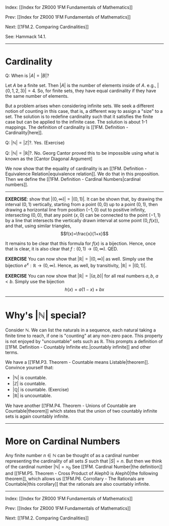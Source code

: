 Index: [[Index for ZR000 1FM Fundamentals of Mathematics]]

Prev: [[Index for ZR000 1FM Fundamentals of Mathematics]]

Next: [[1FM.2. Comparing Cardinalities]]

See: Hammack 14.1.

---

# Cardinality

Q: When is $|A|=|B|?$

Let $A$ be a finite set. Then $|A|$ is the number of elements inside of $A$. e.g., $|\{0,1,2,3\}|=4$. So, for finite sets, they have equal cardinality if they have the same number of elements.

But a problem arises when considering infinite sets. We seek a different notion of counting in this case, that is, a different way to assign a "size" to a set. The solution is to redefine cardinality such that it satisfies the finite case but can be applied to the infinite case. The solution is about 1-1 mappings. The definition of cardinality is [[1FM. Definition - Cardinality|here]].

Q: $|\mathbb{N}|=|\mathbb{Z}|$?. Yes. (Exercise)

Q: $|\mathbb{N}|=|\mathbb{R}|$?. No. Georg Cantor proved this to be impossible using what is known as the [Cantor Diagonal Argument]

We now show that the equality of cardinality is an [[1FM. Definition - Equivalence Relation|equivalence relation]]. We do that in this proposition. Then we define the [[1FM. Definition - Cardinal Numbers|cardinal numbers]].

---

**EXERCISE**: show that $|(0,\infty)|=|(0,1)|$. It can be shown that, by drawing the interval $(0,1)$ vertically, starting from a point $(0,0)$ up to a point $(0,1)$, then drawing a horizontal line from position $(-1,0)$ out to positive infinity, intersecting $(0,0)$, that any point $(x,0)$ can be connected to the point $(-1,1)$ by a line that intersects the vertically drawn interval at some point $(0,f(x))$, and that, using similar triangles, $$f(x)=\frac{x}{1+x}$$

It remains to be clear that this formula for $f(x)$ is a bijection. Hence, once that is clear, it is also clear that $f:(0,1)\to(0,\infty)$. QED.

**EXERCISE** You can now show that $|\mathbb{R}|=|(0,\infty)|$ as well. Simply use the bijection $e^x:\mathbb{R}\to(0,\infty)$. Hence, as well, by transitivity, $|\mathbb{R}|=|(0,1)|$.

**EXERCISE** You can now show that $|\mathbb{R}|=|(a,b)|$ for all real numbers $a,b$, $a<b$. Simply use the bijection $$h(x)=a(1-x)+bx$$

---

# Why's $|\mathbb{N}|$ special?

Consider $\mathbb{N}$. We can list the naturals in a sequence, each natural taking a finite time to reach, if one is "counting" at any non-zero pace. This property is not enjoyed by "uncountable" sets such as $\mathbb{R}$. This prompts a definition of [[1FM. Definition - Countably Infinite etc.|countably infinite]] and other terms.

We have a [[1FM.P3. Theorem - Countable means Listable|theorem]]. Convince yourself that:

* $|\mathbb{N}|$ is countable.
* $|\mathbb{Z}|$ is countable.
* $|\mathbb{Q}|$ is countable. (Exercise)
* $|\mathbb{R}|$ is uncountable.

We have another [[1FM.P4. Theorem - Unions of Countable are Countable|theorem]] which states that the union of two countably infinite sets is again countably infinite.

---

# More on Cardinal Numbers
Any finite number $n\in\mathbb{N}$ can be thought of as a cardinal number representing the cardinality of all sets $S$ such that $|S|=n$. But then we think of the cardinal number $|\mathbb{N}|=\aleph_0$ See [[1FM. Cardinal Number|the definition]] and [[1FM.P5. Theorem - Cross Product of Aleph0 is Aleph0|the following theorem]], which allows us [[1FM.P6. Corrollary - The Rationals are Countable|this corollary]] that the rationals are also countably infinite.

---

Index: [[Index for ZR000 1FM Fundamentals of Mathematics]]

Prev: [[Index for ZR000 1FM Fundamentals of Mathematics]]

Next: [[1FM.2. Comparing Cardinalities]]




